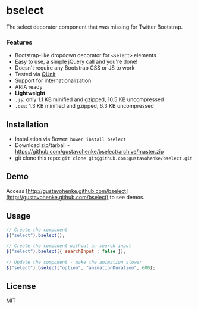 # bselect

The select decorator component that was missing for Twitter Bootstrap.

### Features
* Bootstrap-like dropdown decorator for `<select>` elements
* Easy to use, a simple jQuery call and you're done!
* Doesn't require any Bootstrap CSS or JS to work
* Tested via [QUnit](http://qunitjs.com/)
* Support for internationalization
* ARIA ready
* __Lightweight__
 * `.js`: only 1.1 KB minified and gzipped, 10.5 KB uncompressed
 * `.css`: 1.3 KB minified and gzipped, 6.3 KB uncompressed 

## Installation
* Installation via Bower: `bower install bselect`
* Download zip/tarball - https://github.com/gustavohenke/bselect/archive/master.zip
* git clone this repo: `git clone git@github.com:gustavohenke/bselect.git`

## Demo
Access [http://gustavohenke.github.com/bselect](http://gustavohenke.github.com/bselect) to see demos.

## Usage

```javascript
// Create the component
$("select").bselect();

// Create the component without an search input
$("select").bselect({ searchInput : false });

// Update the component - make the animation slower
$("select").bselect("option", "animationDuration", 600);
```

## License
MIT
